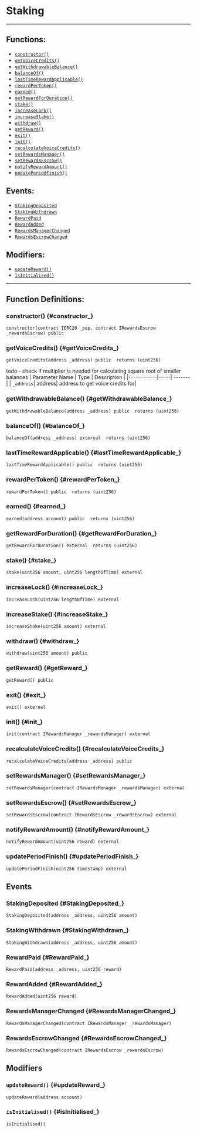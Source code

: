 # Staking
***
## Functions:
- [`constructor()`](#constructor_)
- [`getVoiceCredits()`](#getVoiceCredits_)
- [`getWithdrawableBalance()`](#getWithdrawableBalance_)
- [`balanceOf()`](#balanceOf_)
- [`lastTimeRewardApplicable()`](#lastTimeRewardApplicable_)
- [`rewardPerToken()`](#rewardPerToken_)
- [`earned()`](#earned_)
- [`getRewardForDuration()`](#getRewardForDuration_)
- [`stake()`](#stake_)
- [`increaseLock()`](#increaseLock_)
- [`increaseStake()`](#increaseStake_)
- [`withdraw()`](#withdraw_)
- [`getReward()`](#getReward_)
- [`exit()`](#exit_)
- [`init()`](#init_)
- [`recalculateVoiceCredits()`](#recalculateVoiceCredits_)
- [`setRewardsManager()`](#setRewardsManager_)
- [`setRewardsEscrow()`](#setRewardsEscrow_)
- [`notifyRewardAmount()`](#notifyRewardAmount_)
- [`updatePeriodFinish()`](#updatePeriodFinish_)
## Events:
- [`StakingDeposited`](#StakingDeposited_)
- [`StakingWithdrawn`](#StakingWithdrawn_)
- [`RewardPaid`](#RewardPaid_)
- [`RewardAdded`](#RewardAdded_)
- [`RewardsManagerChanged`](#RewardsManagerChanged_)
- [`RewardsEscrowChanged`](#RewardsEscrowChanged_)
## Modifiers:
- [`updateReward()`](#updateReward_)
- [`isInitialised()`](#isInitialised_)
***
## Function Definitions:
### <a name="constructor_"></a> constructor() {#constructor_}
```
constructor(contract IERC20 _pop, contract IRewardsEscrow _rewardsEscrow) public 
```
### <a name="getVoiceCredits_"></a> getVoiceCredits() {#getVoiceCredits_}
```
getVoiceCredits(address _address) public  returns (uint256)
```
todo - check if multiplier is needed for calculating square root of smaller balances
| Parameter Name | Type | Description |
|------------|-----| -------|
| `_address`| address| address to get voice credits for| 
### <a name="getWithdrawableBalance_"></a> getWithdrawableBalance() {#getWithdrawableBalance_}
```
getWithdrawableBalance(address _address) public  returns (uint256)
```
### <a name="balanceOf_"></a> balanceOf() {#balanceOf_}
```
balanceOf(address _address) external  returns (uint256)
```
### <a name="lastTimeRewardApplicable_"></a> lastTimeRewardApplicable() {#lastTimeRewardApplicable_}
```
lastTimeRewardApplicable() public  returns (uint256)
```
### <a name="rewardPerToken_"></a> rewardPerToken() {#rewardPerToken_}
```
rewardPerToken() public  returns (uint256)
```
### <a name="earned_"></a> earned() {#earned_}
```
earned(address account) public  returns (uint256)
```
### <a name="getRewardForDuration_"></a> getRewardForDuration() {#getRewardForDuration_}
```
getRewardForDuration() external  returns (uint256)
```
### <a name="stake_"></a> stake() {#stake_}
```
stake(uint256 amount, uint256 lengthOfTime) external 
```
### <a name="increaseLock_"></a> increaseLock() {#increaseLock_}
```
increaseLock(uint256 lengthOfTime) external 
```
### <a name="increaseStake_"></a> increaseStake() {#increaseStake_}
```
increaseStake(uint256 amount) external 
```
### <a name="withdraw_"></a> withdraw() {#withdraw_}
```
withdraw(uint256 amount) public 
```
### <a name="getReward_"></a> getReward() {#getReward_}
```
getReward() public 
```
### <a name="exit_"></a> exit() {#exit_}
```
exit() external 
```
### <a name="init_"></a> init() {#init_}
```
init(contract IRewardsManager _rewardsManager) external 
```
### <a name="recalculateVoiceCredits_"></a> recalculateVoiceCredits() {#recalculateVoiceCredits_}
```
recalculateVoiceCredits(address _address) public 
```
### <a name="setRewardsManager_"></a> setRewardsManager() {#setRewardsManager_}
```
setRewardsManager(contract IRewardsManager _rewardsManager) external 
```
### <a name="setRewardsEscrow_"></a> setRewardsEscrow() {#setRewardsEscrow_}
```
setRewardsEscrow(contract IRewardsEscrow _rewardsEscrow) external 
```
### <a name="notifyRewardAmount_"></a> notifyRewardAmount() {#notifyRewardAmount_}
```
notifyRewardAmount(uint256 reward) external 
```
### <a name="updatePeriodFinish_"></a> updatePeriodFinish() {#updatePeriodFinish_}
```
updatePeriodFinish(uint256 timestamp) external 
```
## Events
### <a name="StakingDeposited_"></a> StakingDeposited {#StakingDeposited_}
```
StakingDeposited(address _address, uint256 amount)
```
### <a name="StakingWithdrawn_"></a> StakingWithdrawn {#StakingWithdrawn_}
```
StakingWithdrawn(address _address, uint256 amount)
```
### <a name="RewardPaid_"></a> RewardPaid {#RewardPaid_}
```
RewardPaid(address _address, uint256 reward)
```
### <a name="RewardAdded_"></a> RewardAdded {#RewardAdded_}
```
RewardAdded(uint256 reward)
```
### <a name="RewardsManagerChanged_"></a> RewardsManagerChanged {#RewardsManagerChanged_}
```
RewardsManagerChanged(contract IRewardsManager _rewardsManager)
```
### <a name="RewardsEscrowChanged_"></a> RewardsEscrowChanged {#RewardsEscrowChanged_}
```
RewardsEscrowChanged(contract IRewardsEscrow _rewardsEscrow)
```
## Modifiers
### <a name="updateReward_"></a> `updateReward()` {#updateReward_}
```
updateReward(address account)
```
### <a name="isInitialised_"></a> `isInitialised()` {#isInitialised_}
```
isInitialised()
```
